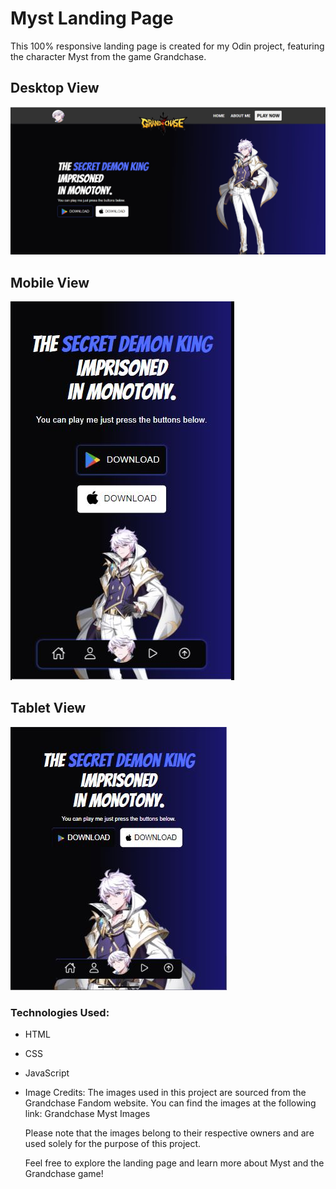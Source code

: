 <h1>Myst Landing Page</h1>
This 100% responsive landing page is created for my Odin project, featuring the character Myst from the game Grandchase.

<h2>Desktop View</h2>
<img src="assets/images/output.JPG">
<h2>Mobile View</h2>
<img src="assets/images/mobile.JPG">
<h2>Tablet View</h2>
<img src="assets/images/tablet.JPG">
<h3>Technologies Used:</h3>

- HTML
- CSS
- JavaScript
- Image Credits:
    The images used in this project are sourced from the Grandchase Fandom website. You can find the images at the following link: Grandchase Myst Images

    Please note that the images belong to their respective owners and are used solely for the purpose of this project.

    Feel free to explore the landing page and learn more about Myst and the Grandchase game!
